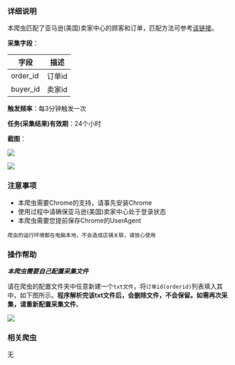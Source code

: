 ### 详细说明

本爬虫匹配了亚马逊(美国)卖家中心的顾客和订单，匹配方法可参考[该链接](https://jingyan.baidu.com/article/f0e83a2561f5e922e5910126.html "该链接")。

**采集字段**：

| 字段  | 描述  |
| ------------ | ------------ |
|  order_id | 订单id  |
|  buyer_id | 卖家id  |

**触发频率**：每3分钟触发一次

**任务(采集结果)有效期**：24个小时

**截图**：

![](/_uploads/PHOTOS/201821/c709ee11850d822642386b680259e32d_s.jpg)

![](/_uploads/PHOTOS/201821/8e5a3e61a2271dda9529aea69c719135_s.jpg)


### 注意事项

- 本爬虫需要Chrome的支持，请事先安装Chrome
- 使用过程中请确保亚马逊(美国)卖家中心处于登录状态
- 本爬虫需要您提前保存Chrome的UserAgent

`爬虫的运行环境都在电脑本地，不会造成店铺关联，请放心使用`

### 操作帮助

***本爬虫需要自己配置采集文件***

请在爬虫的配置文件夹中任意新建一个`txt文件`，将`订单id(orderid)`列表填入其中，如下图所示。**程序解析完该txt文件后，会删除文件，不会保留。如需再次采集，请重新配置采集文件**。

![](/_uploads/PHOTOS/201821/0ad1a8daf65cc8b9e041335a946940ac.png)

### 相关爬虫
无
